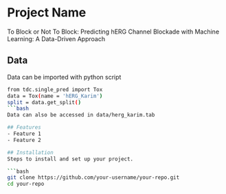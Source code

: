 # Project Name
To Block or Not To Block:
Predicting hERG Channel Blockade with Machine Learning: A Data-Driven Approach


## Data
Data can be imported with python script
```bash
from tdc.single_pred import Tox
data = Tox(name = 'hERG_Karim')
split = data.get_split()
```bash
Data can also be accessed in data/herg_karim.tab

## Features
- Feature 1
- Feature 2

## Installation
Steps to install and set up your project.

```bash
git clone https://github.com/your-username/your-repo.git
cd your-repo

